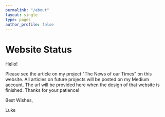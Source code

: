 ```yaml
---
permalink: "/about"
layout: single
type: pages
author_profile: false
---
```


# Website Status
Hello!

Please see the article on my project "The News of our Times" on this website. All articles on future projects will be posted on my Medium account. The url will be provided here when the design of that website is finished.
Thanks for your patience!

Best Wishes,

Luke
